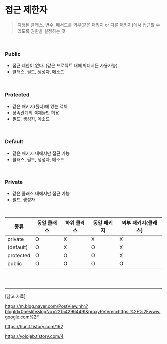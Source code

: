 # 접근 제한자

> 지정된 클래스, 변수, 메서드를 외부(같은 패키지 or 다른 패키지)에서 접근할 수 있도록 권한을 설정하는 것

<br/>

### Public

* 접근 제한이 없다. (같은 프로젝트 내에 어디서든 사용가능)
* 클래스, 필드, 생성자, 메소드

<br/>

### Protected

* 같은 패키지(폴더)에 있는 객체
* 상속관계의 객체들만 허용
* 필드, 생성자, 메소드

<br/>

### Default

* 같은 패키지 내에서만 접근 가능
* 클래스, 필드, 생성자, 메소드

<br/>

### Private

* 같은 클래스 내에서만 접근 가능
* 필드, 생성자

<br/>

| 종류      | 동일 클래스 | 하위 클래스 | 동일 패키지 | 외부 패키지(클래스) |
| --------- | ----------- | ----------- | ----------- | ------------------- |
| private   | O           | X           | X           | X                   |
| (default) | O           | X           | O           | X                   |
| protected | O           | O           | O           | X                   |
| public    | O           | O           | O           | O                   |

<br/>

<br/>

---

[참고 자료]

https://m.blog.naver.com/PostView.nhn?blogId=0neslife&logNo=221542964491&proxyReferer=https:%2F%2Fwww.google.com%2F

https://hunit.tistory.com/162

https://yolojeb.tistory.com/4